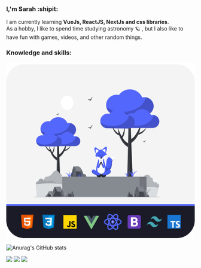 ### I,'m Sarah :shipit:
I am currently learning **VueJs, ReactJS, NextJs and css libraries**.   
As a hobby, I like to spend time studying astronomy :ringed_planet: , but I also like to have fun with games, videos, and other random things. 
### Knowledge and skills: 

![dark - black](https://github.com/sarahmelo/sarahmelo/blob/master/dark%20-%20black.svg)

![Anurag's GitHub stats](https://github-readme-stats.vercel.app/api?username=sarahmelo&show_icons=true&theme=tokyonight)

[<img src="https://img.icons8.com/fluent/48/000000/linkedin.png"/>](https://www.linkedin.com/in/sarah-melo-95b231190/) 
[<img src="https://img.icons8.com/fluent/48/000000/instagram-new.png"/>](https://www.instagram.com/sariinha_12/)
[<img src="https://img.icons8.com/color/48/000000/whatsapp--v1.png"/>](https://web.whatsapp.com/send?phone=5521979594534")
